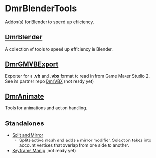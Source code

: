 # DmrBlenderTools
 Addon(s) for Blender to speed up efficiency.

## [DmrBlender](https://github.com/Dreamer13sq/DmrBlenderTools/wiki/DmrBlender_Tools)
A collection of tools to speed up efficiency in Blender.  

## [DmrGMVBExport](https://github.com/Dreamer13sq/DmrBlenderTools/wiki/DmrBlender_GmVBExport)
Exporter for a **.vb** and **.vbx** format to read in from Game Maker Studio 2.  
See its partner repo [DmrVBX](https://github.com/Dreamer13sq/DmrBlenderTools/wiki/DmrGmVBExport) (not ready yet).

## [DmrAnimate](https://github.com/Dreamer13sq/DmrBlenderTools/wiki/DmrBlender_Animate)
Tools for animations and action handling.

## Standalones
- [Split and Mirror](https://github.com/Dreamer13sq/DmrBlenderTools/wiki/DmrBlender/SplitAndMirror)
    - Splits active mesh and adds a mirror modifier.  Selection takes into account vertices that overlap from one side to another.
- [Keyframe Manip](https://github.com/Dreamer13sq/DmrBlenderTools/wiki/DmrBlender_Animate) (not ready yet)
